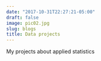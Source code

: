 ```yaml
---
date: "2017-10-31T22:27:21-05:00"
draft: false
image: pic02.jpg
slug: blogs
title: Data projects
---
```


My projects about applied statistics